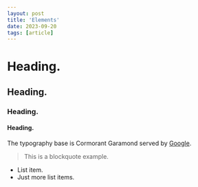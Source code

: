 ```yaml
---
layout: post
title: 'Elements'
date: 2023-09-20
tags: [article]
---
```


# Heading.

## Heading.

### Heading.

#### Heading.

The typography base is Cormorant Garamond served by [Google](https://fonts.google.com).

> This is a blockquote example.

* List item.
* Just more list items.
